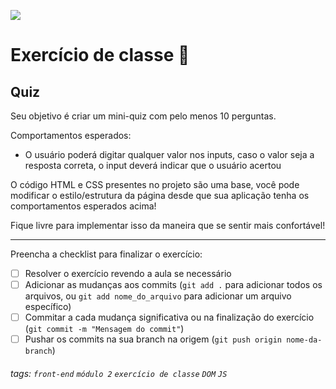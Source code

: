 ![](https://i.imgur.com/xG74tOh.png)

# Exercício de classe 🏫

## Quiz

Seu objetivo é criar um mini-quiz com pelo menos 10 perguntas.

Comportamentos esperados:
- O usuário poderá digitar qualquer valor nos inputs, caso o valor seja a resposta correta, o input deverá indicar que o usuário acertou

O código HTML e CSS presentes no projeto são uma base, você pode modificar o estilo/estrutura da página desde que sua aplicação tenha os comportamentos esperados acima!

Fique livre para implementar isso da maneira que se sentir mais confortável!

---

Preencha a checklist para finalizar o exercício:

- [ ] Resolver o exercício revendo a aula se necessário
- [ ] Adicionar as mudanças aos commits (`git add .` para adicionar todos os arquivos, ou `git add nome_do_arquivo` para adicionar um arquivo específico)
- [ ] Commitar a cada mudança significativa ou na finalização do exercício (`git commit -m "Mensagem do commit"`)
- [ ] Pushar os commits na sua branch na origem (`git push origin nome-da-branch`)

###### tags: `front-end` `módulo 2` `exercício de classe` `DOM` `JS`
